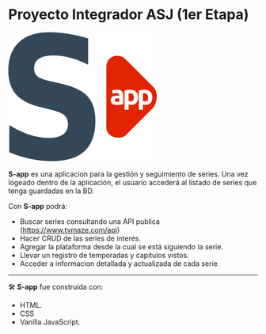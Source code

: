 # Proyecto Integrador ASJ (1er Etapa)

![s-app|80](assets/sapp_logo.svg "s-app")

**S-app** es una aplicacion para la gestión y seguimiento de series.
Una vez logeado dentro de la aplicación, el usuario accederá al listado de series que tenga guardadas en la BD.

Con **S-app** podrá: 
- Buscar series consultando una API publica (https://www.tvmaze.com/api)
- Hacer CRUD de las series de interés.
- Agregar la plataforma desde la cual se está siguiendo la serie.
- Llevar un registro de temporadas y capitulos vistos.
- Acceder a informacion detallada y actualizada de cada serie

-------
🛠️ **S-app** fue construida con:
- HTML.
- CSS
- Vanilla JavaScript. 